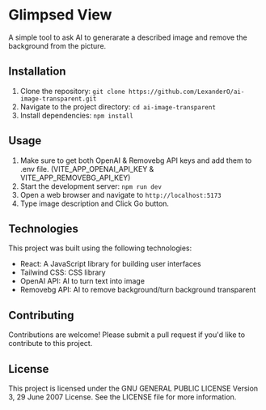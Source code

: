 # Glimpsed View

A simple tool to ask AI to generarate a described image and remove the background from the picture.

## Installation

1. Clone the repository: `git clone https://github.com/LexanderO/ai-image-transparent.git`
2. Navigate to the project directory: `cd ai-image-transparent`
3. Install dependencies: `npm install`

## Usage

1. Make sure to get both OpenAI & Removebg API keys and add them to .env file. (VITE_APP_OPENAI_API_KEY & VITE_APP_REMOVEBG_API_KEY)
2. Start the development server: `npm run dev`
3. Open a web browser and navigate to `http://localhost:5173`
4. Type image description and Click Go button.

## Technologies

This project was built using the following technologies:

- React: A JavaScript library for building user interfaces
- Tailwind CSS: CSS library
- OpenAI API: AI to turn text into image
- Removebg API: AI to remove background/turn background transparent

## Contributing

Contributions are welcome! Please submit a pull request if you'd like to contribute to this project.

## License

This project is licensed under the GNU GENERAL PUBLIC LICENSE Version 3, 29 June 2007 License. See the LICENSE file for more information.
